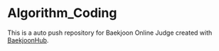 # Algorithm_Coding
This is a auto push repository for Baekjoon Online Judge created with [BaekjoonHub](https://github.com/BaekjoonHub/BaekjoonHub).
